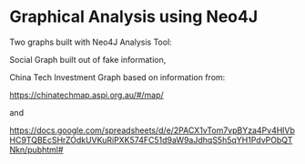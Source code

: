 # Graphical Analysis using Neo4J

Two graphs built with Neo4J Analysis Tool:

Social Graph built out of fake information,

China Tech Investment Graph based on information from:

https://chinatechmap.aspi.org.au/#/map/

and 

https://docs.google.com/spreadsheets/d/e/2PACX1vTom7vpBYza4Pv4HlVbHC9TQBEcSHrZOdkUVKuRiPXK574FC51d9aW9aJdhqS5h5qYH1PdvPObQTNkn/pubhtml#
